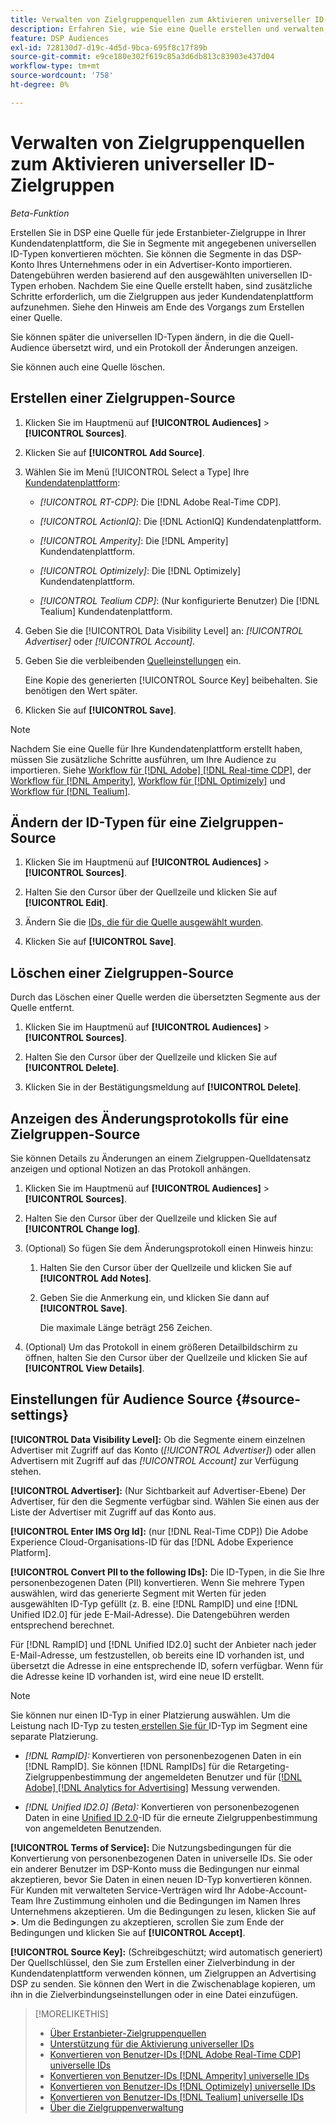 ```yaml
---
title: Verwalten von Zielgruppenquellen zum Aktivieren universeller ID-Zielgruppen
description: Erfahren Sie, wie Sie eine Quelle erstellen und verwalten, um Zielgruppen aus Ihrer Kundendatenplattform zu importieren und sie in Segmente mit universellen IDs zu konvertieren.
feature: DSP Audiences
exl-id: 728130d7-d19c-4d5d-9bca-695f8c17f89b
source-git-commit: e9ce180e302f619c85a3d6db813c83903e437d04
workflow-type: tm+mt
source-wordcount: '758'
ht-degree: 0%

---
```


# Verwalten von Zielgruppenquellen zum Aktivieren universeller ID-Zielgruppen

*Beta-Funktion*

Erstellen Sie in DSP eine Quelle für jede Erstanbieter-Zielgruppe in Ihrer Kundendatenplattform, die Sie in Segmente mit angegebenen universellen ID-Typen konvertieren möchten. Sie können die Segmente in das DSP-Konto Ihres Unternehmens oder in ein Advertiser-Konto importieren. Datengebühren werden basierend auf den ausgewählten universellen ID-Typen erhoben. Nachdem Sie eine Quelle erstellt haben, sind zusätzliche Schritte erforderlich, um die Zielgruppen aus jeder Kundendatenplattform aufzunehmen. Siehe den Hinweis am Ende des Vorgangs zum Erstellen einer Quelle.

Sie können später die universellen ID-Typen ändern, in die die Quell-Audience übersetzt wird, und ein Protokoll der Änderungen anzeigen.

Sie können auch eine Quelle löschen.

## Erstellen einer Zielgruppen-Source

<!-- Not sure about this

You can create one source for each combination of universal ID partner and data visibility level.

-->

1. Klicken Sie im Hauptmenü auf **[!UICONTROL Audiences]** > **[!UICONTROL Sources]**.

1. Klicken Sie auf **[!UICONTROL Add Source]**.

1. Wählen Sie im Menü [!UICONTROL Select a Type] Ihre [Kundendatenplattform](source-about.md):

   * *[!UICONTROL RT-CDP]*: Die [!DNL Adobe Real-Time CDP].

   * *[!UICONTROL ActionIQ]*: Die [!DNL ActionIQ] Kundendatenplattform.

   * *[!UICONTROL Amperity]*: Die [!DNL Amperity] Kundendatenplattform.

   * *[!UICONTROL Optimizely]*: Die [!DNL Optimizely] Kundendatenplattform.

   * *[!UICONTROL Tealium CDP]*: (Nur konfigurierte Benutzer) Die [!DNL Tealium] Kundendatenplattform.

1. Geben Sie die [!UICONTROL Data Visibility Level] an: *[!UICONTROL Advertiser]* oder *[!UICONTROL Account]*.

1. Geben Sie die verbleibenden [Quelleinstellungen](#source-settings) ein.

   Eine Kopie des generierten [!UICONTROL Source Key] beibehalten. Sie benötigen den Wert später.

1. Klicken Sie auf **[!UICONTROL Save]**.

>[!NOTE]
>
>Nachdem Sie eine Quelle für Ihre Kundendatenplattform erstellt haben, müssen Sie zusätzliche Schritte ausführen, um Ihre Audience zu importieren. Siehe [Workflow für [!DNL Adobe] [!DNL Real-time CDP]](source-adobe-rtcdp.md), <!-- the [workflow for [!DNL ActionIQ]](source-actioniq.md), --> der [Workflow für [!DNL Amperity]](source-amperity.md), [Workflow für [!DNL Optimizely]](source-optimizely.md) und [Workflow für [!DNL Tealium]](source-tealium.md).

## Ändern der ID-Typen für eine Zielgruppen-Source

<!-- Clarify this:
All changes to universal IDs translated from the source are applied after you save the the source record. For example, if a new ID is added, any hashed email addresses shared before making the changes aren't converted. Similarly, if an ID is removed, we don't delete any historical data from the segments shared through the source.

OR 

All changes to universal IDs translated from the source are applied after you save the the source record. For example, if you add a new ID type, then we convert hashed email addresses shared before making the changes to the new ID type. Similarly, if you remove an ID type, then we delete any historical IDs of that type from the segments shared through the source.

-->

1. Klicken Sie im Hauptmenü auf **[!UICONTROL Audiences]** > **[!UICONTROL Sources]**.

1. Halten Sie den Cursor über der Quellzeile und klicken Sie auf **[!UICONTROL Edit]**.

1. Ändern Sie die [IDs, die für die Quelle ausgewählt wurden](#source-settings).

1. Klicken Sie auf **[!UICONTROL Save]**.

## Löschen einer Zielgruppen-Source

Durch das Löschen einer Quelle werden die übersetzten Segmente aus der Quelle entfernt.<!-- Will performance data for the segment still be available in any types of reports?  If yes, which? -->

1. Klicken Sie im Hauptmenü auf **[!UICONTROL Audiences]** > **[!UICONTROL Sources]**.

1. Halten Sie den Cursor über der Quellzeile und klicken Sie auf **[!UICONTROL Delete]**.

1. Klicken Sie in der Bestätigungsmeldung auf **[!UICONTROL Delete]**.

## Anzeigen des Änderungsprotokolls für eine Zielgruppen-Source

Sie können Details zu Änderungen an einem Zielgruppen-Quelldatensatz anzeigen und optional Notizen an das Protokoll anhängen.

1. Klicken Sie im Hauptmenü auf **[!UICONTROL Audiences]** > **[!UICONTROL Sources]**.

1. Halten Sie den Cursor über der Quellzeile und klicken Sie auf **[!UICONTROL Change log]**.

1. (Optional) So fügen Sie dem Änderungsprotokoll einen Hinweis hinzu:

   1. Halten Sie den Cursor über der Quellzeile und klicken Sie auf **[!UICONTROL Add Notes]**.

   1. Geben Sie die Anmerkung ein, und klicken Sie dann auf **[!UICONTROL Save]**.

      Die maximale Länge beträgt 256 Zeichen.

1. (Optional) Um das Protokoll in einem größeren Detailbildschirm zu öffnen, halten Sie den Cursor über der Quellzeile und klicken Sie auf **[!UICONTROL View Details]**.

## Einstellungen für Audience Source {#source-settings}

**[!UICONTROL Data Visibility Level]:** Ob die Segmente einem einzelnen Advertiser mit Zugriff auf das Konto (*[!UICONTROL Advertiser]*) oder allen Advertisern mit Zugriff auf das *[!UICONTROL Account]* zur Verfügung stehen.

**[!UICONTROL Advertiser]:** (Nur Sichtbarkeit auf Advertiser-Ebene) Der Advertiser, für den die Segmente verfügbar sind. Wählen Sie einen aus der Liste der Advertiser mit Zugriff auf das Konto aus.

**[!UICONTROL Enter IMS Org Id]:** (nur [!DNL Real-Time CDP]) Die Adobe Experience Cloud-Organisations-ID für das [!DNL Adobe Experience Platform].

**[!UICONTROL Convert PII to the following IDs]:** Die ID-Typen, in die Sie Ihre personenbezogenen Daten (PII) konvertieren. Wenn Sie mehrere Typen auswählen, wird das generierte Segment mit Werten für jeden ausgewählten ID-Typ gefüllt (z. B. eine [!DNL RampID] und eine [!DNL Unified ID2.0] für jede E-Mail-Adresse). Die Datengebühren werden entsprechend berechnet.

Für [!DNL RampID] und [!DNL Unified ID2.0] sucht der Anbieter nach jeder E-Mail-Adresse, um festzustellen, ob bereits eine ID vorhanden ist, und übersetzt die Adresse in eine entsprechende ID, sofern verfügbar. Wenn für die Adresse keine ID vorhanden ist, wird eine neue ID erstellt.

>[!NOTE]
>
>Sie können nur einen ID-Typ in einer Platzierung auswählen. Um die Leistung nach ID-Typ zu testen[ erstellen Sie für ](/help/dsp/campaign-management/placements/placement-create.md) ID-Typ im Segment eine separate Platzierung.

* *[!DNL RampID]:* Konvertieren von personenbezogenen Daten in ein [!DNL RampID]. Sie können [!DNL RampIDs] für die Retargeting-Zielgruppenbestimmung der angemeldeten Benutzer und für [[!DNL Adobe] [!DNL Analytics for Advertising]](/help/integrations/analytics/overview.md) Messung verwenden.

* *[!DNL Unified ID2.0] (Beta):* Konvertieren von personenbezogenen Daten in eine [Unified ID 2.0](https://unifiedid.com)-ID für die erneute Zielgruppenbestimmung von angemeldeten Benutzenden.

<!-- Later
* *[!DNL ID5] (Beta):* To convert PII to an [!DNL ID5] ID. You can use [!DNL ID5] IDs for retargeting logging-in users and for [[!DNL Adobe] [!DNL Analytics for Advertising]](/help/integrations/analytics/overview.md) measurement.

-->

**[!UICONTROL Terms of Service]:** Die Nutzungsbedingungen für die Konvertierung von personenbezogenen Daten in universelle IDs. Sie oder ein anderer Benutzer im DSP-Konto muss die Bedingungen nur einmal akzeptieren, bevor Sie Daten in einen neuen ID-Typ konvertieren können. Für Kunden mit verwalteten Service-Verträgen wird Ihr Adobe-Account-Team Ihre Zustimmung einholen und die Bedingungen im Namen Ihres Unternehmens akzeptieren. Um die Bedingungen zu lesen, klicken Sie auf **>**. Um die Bedingungen zu akzeptieren, scrollen Sie zum Ende der Bedingungen und klicken Sie auf **[!UICONTROL Accept]**.

**[!UICONTROL Source Key]:** (Schreibgeschützt; wird automatisch generiert) Der Quellschlüssel, den Sie zum Erstellen einer Zielverbindung in der Kundendatenplattform verwenden können, um Zielgruppen an Advertising DSP zu senden. Sie können den Wert in die Zwischenablage kopieren, um ihn in die Zielverbindungseinstellungen oder in eine Datei einzufügen.

>[!MORELIKETHIS]
>
>* [Über Erstanbieter-Zielgruppenquellen](source-about.md)
>* [Unterstützung für die Aktivierung universeller IDs](/help/dsp/audiences/universal-ids.md)
>* [Konvertieren von Benutzer-IDs  [!DNL Adobe Real-Time CDP]  universelle IDs](/help/dsp/audiences/sources/source-adobe-rtcdp.md)
>* [Konvertieren von Benutzer-IDs  [!DNL Amperity]  universelle IDs](/help/dsp/audiences/sources/source-amperity.md)
>* [Konvertieren von Benutzer-IDs  [!DNL Optimizely]  universelle IDs](/help/dsp/audiences/sources/source-optimizely.md)
>* [Konvertieren von Benutzer-IDs  [!DNL Tealium]  universelle IDs](/help/dsp/audiences/sources/source-tealium.md)
>* [Über die Zielgruppenverwaltung](/help/dsp/audiences/audience-about.md)
